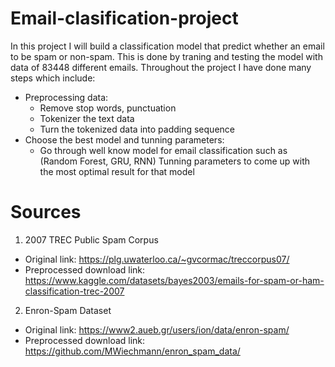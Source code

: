 # Email-clasification-project
In this project I will build a classification model that predict whether an email to be spam or non-spam. This is done by traning and testing the model with data of 83448 different emails.
Throughout the project I have done many steps which include:
- Preprocessing data:
  + Remove stop words, punctuation
  + Tokenizer the text data
  + Turn the tokenized data into padding sequence
- Choose the best model and tunning parameters:
  + Go through well know model for email classification such as (Random Forest, GRU, RNN)
Tunning parameters to come up with the most optimal result for that model

# Sources
1. 2007 TREC Public Spam Corpus
- Original link: https://plg.uwaterloo.ca/~gvcormac/treccorpus07/
- Preprocessed download link: https://www.kaggle.com/datasets/bayes2003/emails-for-spam-or-ham-classification-trec-2007
2. Enron-Spam Dataset
- Original link: https://www2.aueb.gr/users/ion/data/enron-spam/
- Preprocessed download link: https://github.com/MWiechmann/enron_spam_data/

